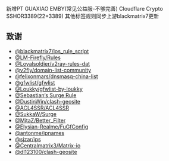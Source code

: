 
新增PT GUAXIAO EMBY(常见公益服-不够完善) Cloudflare Crypto SSHOR3389(22+3389)
其他标签规则同步上游blackmatrix7更新

## 致谢

- [@blackmatrix7/ios_rule_script](https://github.com/blackmatrix7/ios_rule_script)
- [@LM-Firefly/Rules](https://github.com/LM-Firefly/Rules)
- [@Loyalsoldier/v2ray-rules-dat](https://github.com/Loyalsoldier/v2ray-rules-dat)
- [@v2fly/domain-list-community](https://github.com/v2fly/domain-list-community)
- [@felixonmars/dnsmasq-china-list](https://github.com/felixonmars/dnsmasq-china-list)
- [@gfwlist/gfwlist](https://github.com/gfwlist/gfwlist)
- [@Loukky/gfwlist-by-loukky](https://github.com/Loukky/gfwlist-by-loukky)
- [@Sebastian‘s Surge Rule](https://ruleset.isagood.day/ruleset.html)
- [@DustinWin/clash-geosite](https://github.com/DustinWin/clash-geosite)
- [@ACL4SSR/ACL4SSR](https://github.com/ACL4SSR/ACL4SSR)
- [@SukkaW/Surge](https://github.com/SukkaW/Surge)
- [@MitaZ/Better_Filter](https://github.com/MitaZ/Better_Filter)
- [@Elysian-Realme/FuGfConfig](https://github.com/Elysian-Realme/FuGfConfig)
- [@antonme/ipnames](https://github.com/antonme/ipnames)
- [@sjzar/ips](https://github.com/sjzar/ips)
- [@Centralmatrix3/Matrix-io](https://github.com/Centralmatrix3/Matrix-io)
- [@dl123100/clash-geosite](https://github.com/dl123100/clash-geosite)
